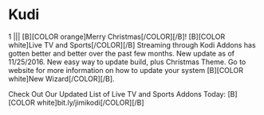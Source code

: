# Kudi
1 
|||
[B][COLOR orange]Merry Christmas[/COLOR][/B]!
[B][COLOR white]Live TV and Sports[/COLOR][/B] Streaming through Kodi Addons has gotten better
and better over the past few months. New update as of 11/25/2016. New easy way to update build, plus Christmas Theme.
Go to website for more information on how to update your system [B][COLOR white]New Wizard[/COLOR][/B].

Check Out Our Updated List of Live TV and Sports Addons Today:
[B][COLOR white]bit.ly/jimikodi[/COLOR][/B]
